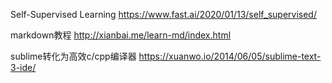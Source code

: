 Self-Supervised Learning https://www.fast.ai/2020/01/13/self_supervised/
   
markdown教程 http://xianbai.me/learn-md/index.html  
  
sublime转化为高效c/cpp编译器 https://xuanwo.io/2014/06/05/sublime-text-3-ide/  
   
